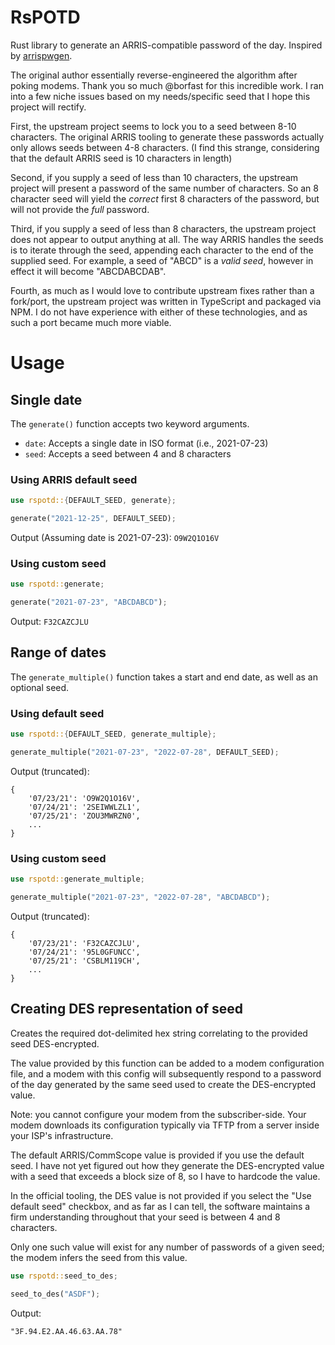 # RsPOTD

Rust library to generate an ARRIS-compatible password of the day.
Inspired by [arrispwgen](https://github.com/borfast/arrispwgen).

The original author essentially reverse-engineered the algorithm after poking modems. Thank you so much @borfast for this incredible work. I ran into a few niche issues based on my needs/specific seed that I hope this project will rectify.

First, the upstream project seems to lock you to a seed between 8-10 characters. The original ARRIS tooling to generate these passwords actually only allows seeds between 4-8 characters. (I find this strange, considering that the default ARRIS seed is 10 characters in length)

Second, if you supply a seed of less than 10 characters, the upstream project will present a password of the same number of characters. So an 8 character seed will yield the _correct_ first 8 characters of the password, but will not provide the _full_ password.

Third, if you supply a seed of less than 8 characters, the upstream project does not appear to output anything at all. The way ARRIS handles the seeds is to iterate through the seed, appending each character to the end of the supplied seed. For example, a seed of "ABCD" is a _valid seed_, however in effect it will become "ABCDABCDAB".

Fourth, as much as I would love to contribute upstream fixes rather than a fork/port, the upstream project was written in TypeScript and packaged via NPM. I do not have experience with either of these technologies, and as such a port became much more viable.

# Usage

## Single date

The `generate()` function accepts two keyword arguments.

- `date`: Accepts a single date in ISO format (i.e., 2021-07-23)
- `seed`: Accepts a seed between 4 and 8 characters

### Using ARRIS default seed

```rust
use rspotd::{DEFAULT_SEED, generate};

generate("2021-12-25", DEFAULT_SEED);
```

Output (Assuming date is 2021-07-23): `O9W2Q1O16V`

### Using custom seed

```rust
use rspotd::generate;

generate("2021-07-23", "ABCDABCD");
```

Output: `F32CAZCJLU`

## Range of dates

The `generate_multiple()` function takes a start and end date, as well as an optional seed.

### Using default seed

```rust
use rspotd::{DEFAULT_SEED, generate_multiple};

generate_multiple("2021-07-23", "2022-07-28", DEFAULT_SEED);
```

Output (truncated):

```
{
    '07/23/21': 'O9W2Q1O16V',
    '07/24/21': '2SEIWWLZL1',
    '07/25/21': 'ZOU3MWRZN0',
    ...
}
```

### Using custom seed

```rust
use rspotd::generate_multiple;

generate_multiple("2021-07-23", "2022-07-28", "ABCDABCD");
```

Output (truncated):

```
{
    '07/23/21': 'F32CAZCJLU',
    '07/24/21': '95L0GFUNCC',
    '07/25/21': 'CSBLM119CH',
    ...
}
```

## Creating DES representation of seed

Creates the required dot-delimited hex string correlating to the provided seed DES-encrypted.

The value provided by this function can be added to a modem configuration file, and a modem with this config will subsequently respond to a password of the day generated by the same seed used to create the DES-encrypted value.

Note: you cannot configure your modem from the subscriber-side. Your modem downloads its configuration typically via TFTP from a server inside your ISP's infrastructure.

The default ARRIS/CommScope value is provided if you use the default seed. I have not yet figured out how they generate the DES-encrypted value with a seed that exceeds a block size of 8, so I have to hardcode the value.

In the official tooling, the DES value is not provided if you select the "Use default seed" checkbox, and as far as I can tell, the software maintains a firm understanding throughout that your seed is between 4 and 8 characters.

Only one such value will exist for any number of passwords of a given seed; the modem infers the seed from this value.

```rust
use rspotd::seed_to_des;

seed_to_des("ASDF");
```

Output:

```
"3F.94.E2.AA.46.63.AA.78"
```
